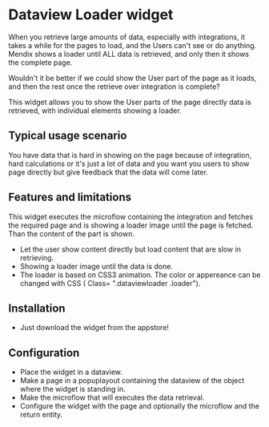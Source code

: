 # Dataview Loader widget

When you retrieve large amounts of data, especially with integrations, it takes a while for the pages to load, and the Users can't see or do anything. Mendix shows a loader until ALL data is retrieved, and only then it shows the complete page.

Wouldn't it be better if we could show the User part of the page as it loads, and then the rest once the retrieve over integration is complete?

This widget allows you to show the User parts of the page directly data is retrieved, with individual elements showing a loader.

## Typical usage scenario

You have data that is hard in showing on the page because of integration, hard calculations or it's just a lot of data and you want you users to show page directly but give feedback that the data will come later.

## Features and limitations

This widget executes the microflow containing the integration and fetches the required page and is showing a loader image until the page is fetched. Than the content of the part is shown.
- Let the user show content directly but load content that are slow in retrieving.
- Showing a loader image until the data is done.
- The loader is based on CSS3 animation. The color or appereance can be changed with CSS ( Class= ".dataviewloader .loader").

## Installation

- Just download the widget from the appstore!

## Configuration

- Place the widget in a dataview.
- Make a page in a popuplayout containing the dataview of the object where the widget is standing in.
- Make the microflow that will executes the data retrieval.
- Configure the widget with the page and optionally the microflow and the return entity.
